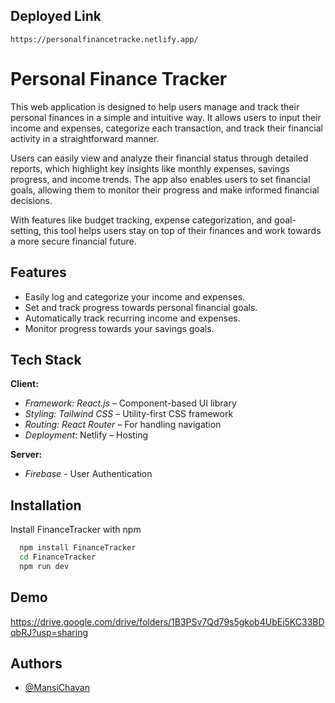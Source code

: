 
## Deployed Link


```http
https://personalfinancetracke.netlify.app/
```


# Personal Finance Tracker

This web application is designed to help users manage and track their personal finances in a simple and intuitive way. It allows users to input their income and expenses, categorize each transaction, and track their financial activity in a straightforward manner.

Users can easily view and analyze their financial status through detailed reports, which highlight key insights like monthly expenses, savings progress, and income trends. The app also enables users to set financial goals, allowing them to monitor their progress and make informed financial decisions.

With features like budget tracking, expense categorization, and goal-setting, this tool helps users stay on top of their finances and work towards a more secure financial future.


## Features

- Easily log and categorize your income and expenses.
- Set and track progress towards personal financial goals.
- Automatically track recurring income and expenses.
- Monitor progress towards your savings goals.


## Tech Stack

**Client:** 
- *Framework: React.js* – Component-based UI library
- *Styling: Tailwind CSS* – Utility-first CSS framework
- *Routing: React Router* – For handling navigation
- *Deployment*: Netlify – Hosting

**Server:** 
- *Firebase* - User Authentication 


## Installation

Install FinanceTracker with npm

```bash
  npm install FinanceTracker
  cd FinanceTracker
  npm run dev
```
    
## Demo

https://drive.google.com/drive/folders/1B3PSv7Qd79s5gkob4UbEi5KC33BDqbRJ?usp=sharing


## Authors

- [@MansiChavan](https://www.github.com/Mansi-Chavan17)

